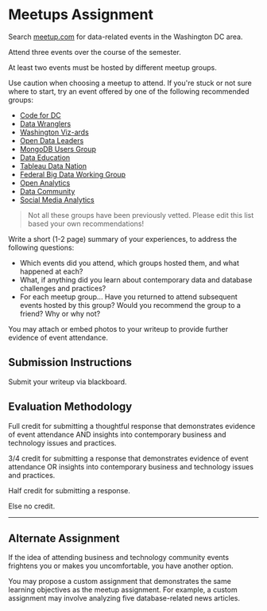 # Meetups Assignment

Search [meetup.com](http://www.meetup.com/) for data-related
 events in the Washington DC area.

Attend three events over the course of the semester.

At least two events must be hosted by different meetup groups.

Use caution when choosing a meetup to attend. If you're stuck or not sure where to start, try an event offered by one of the following recommended groups:

 + [Code for DC](http://www.meetup.com/Code-for-DC/)
 + [Data Wranglers](http://www.meetup.com/Data-Wranglers-DC/)
 + [Washington Viz-ards](http://www.meetup.com/Washington-Viz-ards/)
 + [Open Data Leaders](http://www.meetup.com/Open-Data-Leaders/)
 + [MongoDB Users Group](http://www.meetup.com/Washington-DC-MongoDB-Users-Group/)
 + [Data Education](http://www.meetup.com/Data-Education-DC/)
 + [Tableau Data Nation](http://www.meetup.com/DC-Tableau-DATA-Nation/)
 + [Federal Big Data Working Group](http://www.meetup.com/Federal-Big-Data-Working-Group/)
 + [Open Analytics](http://www.meetup.com/OpenAnalyticsDC/)
 + [Data Community](http://www.meetup.com/Data-Community-DC/)
 + [Social Media Analytics](http://www.meetup.com/Social-Media-Analytics-DC/)

> Not all these groups have been previously vetted. Please edit this list based your own recommendations!

Write a short (1-2 page) summary of your experiences, to address the following questions:

 + Which events did you attend, which groups hosted them, and what happened at each?
 + What, if anything did you learn about contemporary data and database challenges and practices?
 + For each meetup group... Have you returned to attend subsequent events hosted by this group? Would you recommend the group to a friend? Why or why not?

You may attach or embed photos to your writeup to provide further evidence of event attendance.

## Submission Instructions

Submit your writeup via blackboard.

## Evaluation Methodology

Full credit for submitting a thoughtful response that demonstrates
 evidence of event attendance AND
 insights into contemporary business and technology issues and practices.

3/4 credit for submitting a response that demonstrates evidence of event attendance OR
 insights into contemporary business and technology issues and practices.

Half credit for submitting a response.

Else no credit.

<hr>

## Alternate Assignment

If the idea of attending business and technology community events frightens you
 or makes you uncomfortable,
 you have another option.

You may propose a custom assignment that demonstrates the same learning objectives as the meetup assignment. For example, a custom assignment may involve analyzing five database-related news articles.
